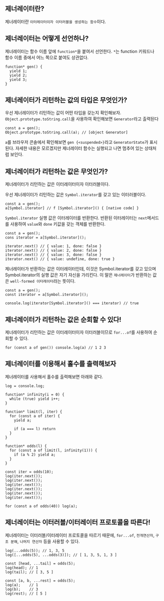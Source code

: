 ## 제너레이터란?

제너레이터란 `이터레이터이자 이터러블을 생성하는 함수`이다.


## 제너레이터는 어떻게 선언하나?

제너레이터는 함수 이름 앞에 `function*`을 붙여서 선언한다.
`*`는 function 키워드나 함수 이름 중에서 어느 쪽으로 붙여도 상관없다.

```
function* gen() {
  yield 1;
  yield 2;
  yield 3;
}
```

## 제너레이터가 리턴하는 값의 타입은 무엇인가?

우선 제너레이터가 리턴하는 값이 어떤 타입을 갖는지 확인해보자.
`Object.prototype.toString.call`을 사용하여 확인해보면 `Generator`라고 출력된다

```
const a = gen();
Object.prototype.toString.call(a); // [object Generator]
```

`a`를 브라우저 콘솔에서 확인해보면 `gen {<suspended>}`라고 `GeneratorState`가
표시된다. 자세한 내용은 모르겠지만 제너레이터 함수는 실행되고 나면 멈추어 있는
상태처럼 보인다.


## 제너레이터가 리턴하는 값은 무엇인가?

제너레이터가 리턴하는 값은 이터레이터이자 이터러블이다.

우선 제너레이터가 리턴하는 값은 `Symbol.iterator`를 갖고 있는 이터러블이다.

```
const a = gen();
a[Symbol.iterator] // f [Symbol.iterator]() { [native code] }
```

`Symbol.iterator` 실행 값은 이터레이터를 반환한다. 반환된 이터레이터는
`next`메서드를 사용하여 `value`와 `done` 키값을 갖는 객체를 반환한다.

```
const a = gen();
cons iterator = a[Symbol.iterator]();

iterator.next() // { value: 1, done: false }
iterator.next() // { value: 2, done: false }
iterator.next() // { value: 3, done: false }
iterator.next() // { value: undefine, done: true }

```

제너레이터가 반환하는 값은 이터레이터인데, 이것은 Symbol.iterator를 갖고 있으며
Symbol.iterator의 실행 값은 자기 자신을 가리킨다. 이 말은 `제너레이터`가 반환하는
값은 `well-formed 이터레이터`라는 뜻이다.

```
const a = gen();
const iterator = a[Symbol.iterator]();

console.log(iterator[Symbol.iterator]() === iterator) // true

```

## 제너레이터가 리턴하는 값은 순회할 수 있다!

제너레이터가 리턴하는 값은 이터레이터이자 이터러블이므로 `for...of`를 사용하여
순회할 수 있다.

```
for (const a of gen()) console.log(a) // 1 2 3
```

## 제너레이터를 이용해서 홀수를 출력해보자

제너레이터를 사용해서 홀수를 출력해보면 아래와 같다.

```
log = console.log;

function* infinity(i = 0) {
  while (true) yield i++;
}

function* limit(l, iter) {
  for (const a of iter) {
    yield a;

    if (a === l) return
  }
}

function* odds(l) {
  for (const a of limit(l, infinity(1))) {
    if (a % 2) yield a;
  }
}

const iter = odds(10);
log(iter.next());
log(iter.next());
log(iter.next());
log(iter.next());
log(iter.next());
log(iter.next());

for (const a of odds(40)) log(a);

```

## 제너레이터는 이터러블/이터레이터 프로토콜을 따른다!

제너레이터는 이터러블/이터레이터 프로토콜을 따르기 때문에, `for...of`, `전개연산자`,
`구조 분해`, `나머지 연산자` 등을 사용할 수 있다.

```
log(...odds(5)); // 1, 3, 5
log([...odds(5), ...odds(3)]); // [ 1, 3, 5, 1, 3 ]

const [head, ...tail] = odds(5);
log(head); // 1
log(tail); // [ 3, 5 ]

const [a, b, ...rest] = odds(5);
log(a);    // 1
log(b);    // 3
log(rest); // [ 5 ]
```
